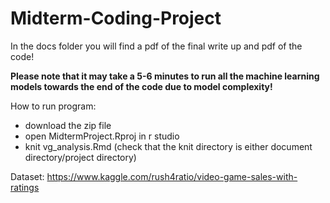 # Midterm-Coding-Project

In the docs folder you will find a pdf of the final write up and pdf of the code!

**Please note that it may take a 5-6 minutes to run all the machine learning models towards the end of the code due to model complexity!**

How to run program: 
- download the zip file 
- open MidtermProject.Rproj in r studio 
- knit vg_analysis.Rmd (check that the knit directory is either document directory/project directory)

Dataset: https://www.kaggle.com/rush4ratio/video-game-sales-with-ratings
